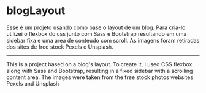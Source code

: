# blogLayout
Esse é um projeto usando como base o layout de um blog. 
Para cria-lo utilizei o flexbox do css junto com Sass e Bootstrap resultando em uma sidebar fixa e uma area de conteudo com scroll. 
As imagens foram retiradas dos sites de free stock Pexels e Unsplash.

----

This is a project based on a blog's layout. 
To create it, I used CSS flexbox along with Sass and Bootstrap, 
resulting in a fixed sidebar with a scrolling content area. 
The images were taken from the free stock photos websites Pexels and Unsplash
